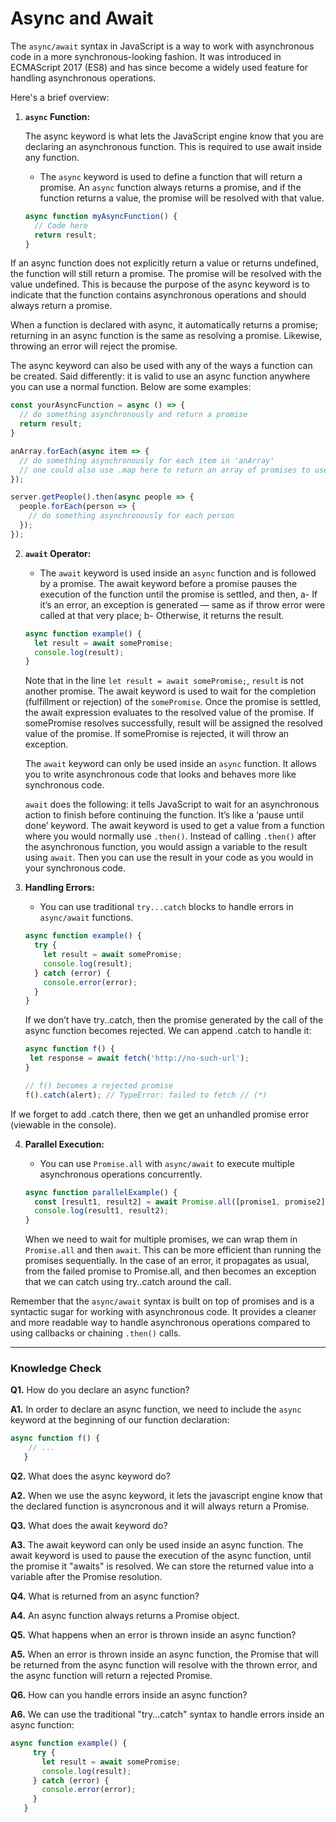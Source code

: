 # Async and Await
The `async/await` syntax in JavaScript is a way to work with asynchronous code in a more synchronous-looking fashion. It was introduced in ECMAScript 2017 (ES8) and has since become a widely used feature for handling asynchronous operations.

Here's a brief overview:

1. **`async` Function:**

    The async keyword is what lets the JavaScript engine know that you are declaring an asynchronous function. This is required to use await inside any function.

   - The `async` keyword is used to define a function that will return a promise. An `async` function always returns a promise, and if the function returns a value, the promise will be resolved with that value.

   ```javascript
   async function myAsyncFunction() {
     // Code here
     return result;
   }
   ```


  If an async function does not explicitly return a value or returns undefined, the function will still return a promise. The promise will be resolved with the value undefined. This is because the purpose of the async keyword is to indicate that the function contains asynchronous operations and should always return a promise.

  When a function is declared with async, it automatically returns a promise; returning in an async function is the same as resolving a promise. Likewise, throwing an error will reject the promise.

  The async keyword can also be used with any of the ways a function can be created. Said differently: it is valid to use an async function anywhere you can use a normal function. Below are some examples:

  ```js
  const yourAsyncFunction = async () => {
    // do something asynchronously and return a promise
    return result;
  }
  ```

  ```js
  anArray.forEach(async item => {
    // do something asynchronously for each item in 'anArray'
    // one could also use .map here to return an array of promises to use with 'Promise.all()'
  });
  ```

  ```js
  server.getPeople().then(async people => {
    people.forEach(person => {
      // do something asynchronously for each person
    });
  });
  ```

2. **`await` Operator:**

   - The `await` keyword is used inside an `async` function and is followed by a promise. The await keyword before a promise pauses the execution of the function until the promise is settled, and then, a- If it’s an error, an exception is generated — same as if throw error were called at that very place; b- Otherwise, it returns the result.

   ```javascript
   async function example() {
     let result = await somePromise;
     console.log(result);
   }
   ```

   Note that in the line `let result = await somePromise;`, `result` is not another promise. The await keyword is used to wait for the completion (fulfillment or rejection) of the `somePromise`. Once the promise is settled, the await expression evaluates to the resolved value of the promise. If somePromise resolves successfully, result will be assigned the resolved value of the promise. If somePromise is rejected, it will throw an exception.

   The `await` keyword can only be used inside an `async` function. It allows you to write asynchronous code that looks and behaves more like synchronous code.

   `await` does the following: it tells JavaScript to wait for an asynchronous action to finish before continuing the function. It’s like a ‘pause until done’ keyword. The await keyword is used to get a value from a function where you would normally use `.then()`. Instead of calling `.then()` after the asynchronous function, you would assign a variable to the result using `await`. Then you can use the result in your code as you would in your synchronous code.

3. **Handling Errors:**
   - You can use traditional `try...catch` blocks to handle errors in `async/await` functions.

   ```javascript
   async function example() {
     try {
       let result = await somePromise;
       console.log(result);
     } catch (error) {
       console.error(error);
     }
   }
   ```

   If we don’t have try..catch, then the promise generated by the call of the async function becomes rejected. We can append .catch to handle it:

   ```js
   async function f() {
    let response = await fetch('http://no-such-url');
   }

   // f() becomes a rejected promise
   f().catch(alert); // TypeError: failed to fetch // (*)
   ```

If we forget to add .catch there, then we get an unhandled promise error (viewable in the console). 

4. **Parallel Execution:**
   - You can use `Promise.all` with `async/await` to execute multiple asynchronous operations concurrently.

   ```javascript
   async function parallelExample() {
     const [result1, result2] = await Promise.all([promise1, promise2]);
     console.log(result1, result2);
   }
   ```

   When we need to wait for multiple promises, we can wrap them in `Promise.all` and then `await`. This can be more efficient than running the promises sequentially. In the case of an error, it propagates as usual, from the failed promise to Promise.all, and then becomes an exception that we can catch using try..catch around the call.

Remember that the `async/await` syntax is built on top of promises and is a syntactic sugar for working with asynchronous code. It provides a cleaner and more readable way to handle asynchronous operations compared to using callbacks or chaining `.then()` calls.

---
### Knowledge Check

**Q1.** How do you declare an async function?

**A1.** In order to declare an async function, we need to include the `async` keyword at the beginning of our function declaration:

```js
async function f() {
    // ...
   }
```

**Q2.** What does the async keyword do?

**A2.** When we use the async keyword, it lets the javascript engine know that the declared function is asyncronous and it will always return a Promise.

**Q3.** What does the await keyword do?

**A3.** The await keyword can only be used inside an async function. The await keyword is used to pause the execution of the async function, until the promise it "awaits" is resolved. We can store the returned value into a variable after the Promise resolution.

**Q4.** What is returned from an async function?

**A4.** An async function always returns a Promise object.

**Q5.** What happens when an error is thrown inside an async function?

**A5.** When an error is thrown inside an async function, the Promise that will be returned from the async function will resolve with the thrown error, and  the async function will return a rejected Promise.

**Q6.** How can you handle errors inside an async function?

**A6.** We can use the traditional "try...catch" syntax to handle errors inside an async function:

```js
async function example() {
     try {
       let result = await somePromise;
       console.log(result);
     } catch (error) {
       console.error(error);
     }
   }
```